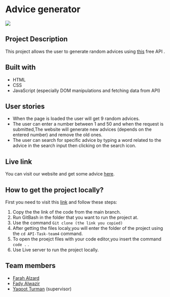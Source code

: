 # Advice generator
![](https://i.imgur.com/CKiI7TY.png)

## Project Description
This project allows the user to generate random advices using [this](https://api.adviceslip.com/) free API .

## Built with
- HTML
- CSS
- JavaScript (especially DOM manipulations and fetching data from API)

## User stories
- When the page is loaded the user will get 9 random advices.
- The user can enter a number between 1 and 50 and when the request is submitted,The website will generate new advices (depends on the entered number) and remove the old ones.
- The user can search for specific advice by typing a word related to the advice in the search input then clicking on the search icon.

## Live link
You can visit our website and get some advice [here](https://gsg-cf04.github.io/API-Task-team4/).

## How to get the project locally?
First you need to visit this [link](https://github.com/GSG-CF04/API-Task-team4) and follow these steps:
1. Copy the the link of the code from the main branch.
2. Run GitBash in the folder that you want to run the project at.
3. Use the command `Git clone (the link you copied)`
4. After getting the files localy,you will enter the folder of the project using the `cd API-Task-team4` command.
5. To open the proejct files with your code editor,you insert the command `code .` .
6. Use Live server to run the project locally.

## Team members
* [Farah Alzard](https://github.com/farahalzard)
* [Fady Alwazir](https://github.com/Fady-Alwazir)
* [Yaqoot Turman](https://github.com/yaqootturman) (supervisor)
